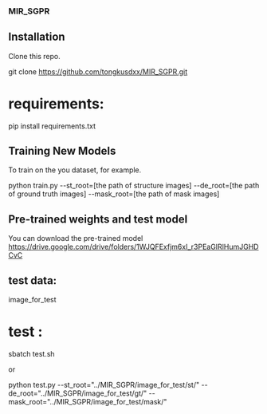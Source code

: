 ### MIR_SGPR
## Installation

Clone this repo.

git clone https://github.com/tongkusdxx/MIR_SGPR.git

# requirements:

pip install requirements.txt


## Training New Models

To train on the you dataset, for example.

python train.py --st_root=[the path of structure images] --de_root=[the path of ground truth images] --mask_root=[the path of mask images]

## Pre-trained weights and test model

You can download the pre-trained model 
https://drive.google.com/drive/folders/1WJQFExfjm6xI_r3PEaGIRlHumJGHDCvC


## test data:
image_for_test

# test :

sbatch test.sh

or

python test.py --st_root="../MIR_SGPR/image_for_test/st/" --de_root="../MIR_SGPR/image_for_test/gt/" --mask_root="../MIR_SGPR/image_for_test/mask/"

